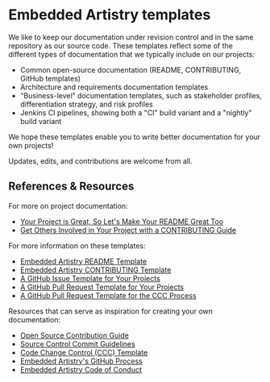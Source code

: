 # Embedded Artistry templates

We like to keep our documentation under revision control and in the same repository as our source code. These templates reflect some of the different types of documentation that we typically include on our projects:

* Common open-source documentation (README, CONTRIBUTING, GitHub templates)
* Architecture and requirements documentation templates
* "Business-level" documentation templates, such as stakeholder profiles, differentiation strategy, and risk profiles
* Jenkins CI pipelines, showing both a "CI" build variant and a "nightly" build variant

We hope these templates enable you to write better documentation for your own projects! 

Updates, edits, and contributions are welcome from all.

## References & Resources


For more on project documentation:

* [Your Project is Great, So Let's Make Your README Great Too](https://embeddedartistry.com/blog/2017/11/27/your-project-is-great-so-lets-make-your-readme-great-too/)
* [Get Others Involved in Your Project with a CONTRIBUTING Guide](https://embeddedartistry.com/blog/2017/12/11/get-others-involved-in-your-project-with-a-contributing-guide/)

For more information on these templates:

* [Embedded Artistry README Template](https://embeddedartistry.com/blog/2017/11/30/embedded-artistry-readme-template/)
* [Embedded Artistry CONTRIBUTING Template](https://embeddedartistry.com/blog/2017/12/14/embedded-artistry-contributing-template/)
* [A GitHub Issue Template for Your Projects](https://embeddedartistry.com/blog/2017/08/18/a-github-issue-template-for-your-projects/)
* [A GitHub Pull Request Template for Your Projects](https://embeddedartistry.com/blog/2017/08/04/a-github-pull-request-template-for-your-projects/)
* [A GitHub Pull Request Template for the CCC Process](https://embeddedartistry.com/blog/2017/08/11/a-github-pull-request-template-for-the-ccc-process/)

Resources that can serve as inspiration for creating your own documentation:

* [Open Source Contribution Guide](https://embeddedartistry.com/fieldatlas/open-source-contribution-guide/)
* [Source Control Commit Guidelines](https://embeddedartistry.com/fieldatlas/source-control-commit-guidelines/)
* [Code Change Control (CCC) Template](https://embeddedartistry.com/blog/2017/03/10/code-change-control-ccc-template/)
* [Embedded Artistry's GitHub Process](https://embeddedartistry.com/fieldatlas/embedded-artistrys-github-process/)
* [Embedded Artistry Code of Conduct](https://embeddedartistry.com/fieldatlas/embedded-artistry-code-of-conduct/)
